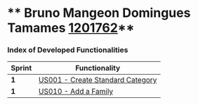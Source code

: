 ** Bruno Mangeon Domingues Tamames [1201762](./)** 
===============================


### Index of Developed Functionalities ###


| Sprint | Functionality     |
|--------|--------------------|
| **1**  | [US001 - Create Standard Category](../sprint1/user_stories/US001_CreateStandardCategory.md) |
| **1**  | [US010 - Add a Family](../sprint1/user_stories/US010_AddFamily.md) |
